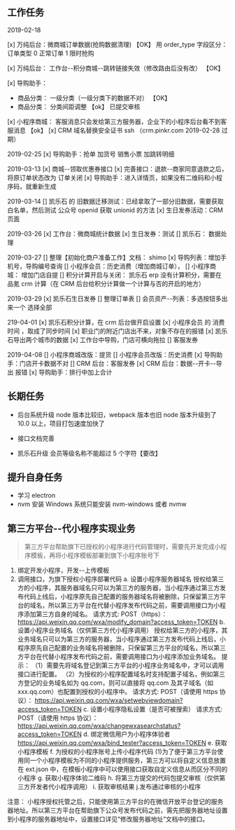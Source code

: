 ## 工作任务

2019-02-18

[x] 万纯后台：微商城订单数据(抢购数据清理) 【OK】
用 order_type 字段区分： 订单类型 0 正常订单 1 限时抢购

[x] 万纯后台： 工作台--积分商城--跳转链接失效（修改路由后没有改） 【OK】

[x] 导购助手：

- 商品分类： 一级分类（一级分类下的数据不对） 【OK】
- 商品分类： 分类间距调整 【ok】 已提交审核

[x] 小程序商城： 客服消息只会发给第三方服务器，企业下的小程序后台看不到客服消息 【ok】
[x] CRM 域名替换安全证书 ssh （crm.pinkr.com 2019-02-28 过期）

2019-02-25
[x] 导购助手：抢单 加货号
销售小票 加跳转明细

2019-03-13
[x] 商城--领取优惠券接口
[x] 完善接口：退款--商家同意退款之后，将原订单状态改为 订单关闭
[x] 导购助手：进入详情页，如果没有二维码和小程序码，就重新生成

2019-03-14
[] 凯乐石 的 旧数据迁移测试：已经拿取了一部分旧数据，需要获取白名单，然后测试 公众号 openid 获取 unionid 的方法
[x] 生日发券活动：CRM 页面

2019-03-26
[x] 工作台：微商城统计数据
[x] 生日发券：测试
[] 凯乐石： 数据处理

2019-03-27
[] 整理【初始化商户准备工作】文档： shimo
[x] 导购列表：增加手机号，导购编号查询
[] 小程序会员：历史消费（增加商城订单），
[] 小程序商城： 增加门店自提
[] 积分计算开启与关闭： 凯乐石 erp 没有计算积分，需要在品氪 crm 计算（在 CRM 后台给积分计算做一个计算与否的开启的地方）

2019-03-29
[x] 凯乐石生日发券
[] 整理订单表
[] 会员资产--列表：多选按钮多出来一个 选择全部

219-04-01
[x] 凯乐石积分计算，在 crm 后台做开启设置
[x] 小程序会员 的 消费时间 ，取成了同步时间
[x] 职业门的附近门店出不来，对象不存在的报错
[x] 凯乐石导出两个城市的数据
[x] 工作台中导购，门店可横向拖拉
[] 客服发券

2019-04-08
[] 小程序商城改版：提货
[] 小程序会员改版：历史消费
[x] 导购助手：门店开卡数据不对
[] CRM 后台：客服发券
[x] CRM 后台：数据--开卡--导出 报错
[x] 导购助手：排行中加上合计

## 长期任务

- 后台系统升级
  node 版本比较旧，webpack 版本也旧
  node 版本升级到了 10.0 以上，项目打包速度加快了

- 接口文档完善

- 凯乐石升级
  会员等级名称不能超过 5 个字符【要改】

## 提升自身任务

- 学习 electron
- nvm 安装
  Windows 系统只能安装 nvm-windows 或者 nvmw

## 第三方平台--代小程序实现业务

> 第三方平台帮助旗下已授权的小程序进行代码管理时，需要先开发完成小程序模板，再将小程序模板部署到旗下小程序账号下

1. 绑定开发小程序，开发--上传模板
2. 调用接口，为旗下授权小程序部署代码
   a. 设置小程序服务器域名
   授权给第三方的小程序，其服务器域名只可以为第三方的服务器，当小程序通过第三方发布代码上线后，小程序原先自己配置的服务器域名将被删除，只保留第三方平台的域名，所以第三方平台在代替小程序发布代码之前，需要调用接口为小程序添加第三方自身的域名。
   请求方式: POST（https）：https://api.weixin.qq.com/wxa/modify_domain?access_token=TOKEN
   b. 设置小程序业务域名（仅供第三方代小程序调用）
   授权给第三方的小程序，其业务域名只可以为第三方的服务器，当小程序通过第三方发布代码上线后，小程序原先自己配置的业务域名将被删除，只保留第三方平台的域名，所以第三方平台在代替小程序发布代码之前，需要调用接口为小程序添加业务域名。
   提示：
   （1）需要先将域名登记到第三方平台的小程序业务域名中，才可以调用接口进行配置。
   （2）为授权的小程序配置域名时支持配置子域名，例如第三方登记的业务域名如为 qq.com，则可以直接将 qq.com 及其子域名（如 xxx.qq.com）也配置到授权的小程序中。
   请求方式: POST（请使用 https 协议）： https://api.weixin.qq.com/wxa/setwebviewdomain?access_token=TOKEN
   c. 设置小程序隐私设置（是否可被搜索）
   请求方式: POST（请使用 https 协议）： https://api.weixin.qq.com/wxa/changewxasearchstatus?access_token=TOKEN
   d. 绑定微信用户为小程序体验者
   https://api.weixin.qq.com/wxa/bind_tester?access_token=TOKEN
   e. 获取小程序模板
   f. 为授权的小程序账号上传小程序代码
   (1)为了便于第三方平台使用同一个小程序模板为不同的小程序提供服务，第三方可以将自定义信息放置在 ext.json 中，在模板小程序中可以使用接口获取自定义信息从而区分不同的小程序
   g. 获取小程序体验二维码
   h. 将第三方提交的代码包提交审核（仅供第三方开发者代小程序调用）
   i. 获取审核结果
   j.发布通过审核的小程序

注意： 小程序授权托管之后，只能使用第三方平台的在微信开放平台登记的服务器地址。所以第三方平台在帮助旗下公众号发布代码之前，需先把服务器地址设置到小程序的服务器地址中，设置接口详见“修改服务器地址”文档中的接口。
